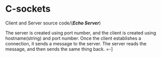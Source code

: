 C-sockets
=========

Client and Server source code/(<i><strong>Echo Server</strong></i>)
<p>The server is created using port number, and the client is created using hostname(string) and port number. Once the client establishes a connection, it sends a message to the server. The server reads the message, and then sends the same thing back. =-]</p>

